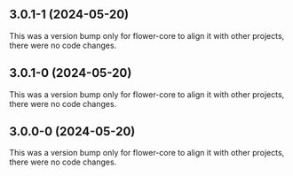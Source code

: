 ## 3.0.1-1 (2024-05-20)

This was a version bump only for flower-core to align it with other projects, there were no code changes.

## 3.0.1-0 (2024-05-20)

This was a version bump only for flower-core to align it with other projects, there were no code changes.

## 3.0.0-0 (2024-05-20)

This was a version bump only for flower-core to align it with other projects, there were no code changes.